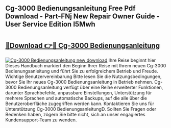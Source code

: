 ## Cg-3000 Bedienungsanleitung Free Pdf Download - Part-FNj New Repair Owner Guide - User Service Edition I5Mwh

# <h2><a href="http://df3tj2.blite.top/?on=Cg-3000+Bedienungsanleitung">🔗Download 👉🔴 Cg-3000 Bedienungsanleitung</a></h2>

[![Cg-3000 Bedienungsanleitung new download](https://i.imgur.com/lujVjoI.png)](http://df3tj2.blite.top/?on=Cg-3000+Bedienungsanleitung)
Ihre Reise beginnt hier Dieses Handbuch markiert den Beginn Ihrer Reise mit Ihrem neuen Cg-3000 Bedienungsanleitung und führt Sie zu erfolgreichem Betrieb und Freude. Wichtige Benutzervereinbarung Bitte lesen Sie die Nutzungsbedingungen, bevor Sie Ihr neues Cg-3000 Bedienungsanleitung in Betrieb nehmen. Cg-3000 Bedienungsanleitung verfügt über eine Reihe erweiterter Funktionen, darunter Sprachbefehle, anpassbare Einstellungen, Unterstützung für mehrere Sprachen und automatische Backups, auf die alle über die Benutzeroberfläche zugegriffen werden kann. Kontaktieren Sie uns für Unterstützung Cg-3000 BedienungsanleitungD. Sollten Sie Fragen oder Bedenken haben, zögern Sie bitte nicht, sich an unser engagiertes Kundensupport-Team zu wenden.
